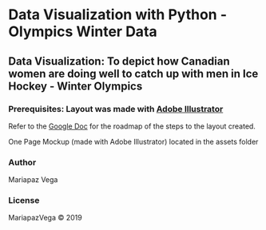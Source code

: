 # Data Visualization with Python - Olympics Winter Data

## Data Visualization: To depict how Canadian women are doing well to catch up with men in Ice Hockey - Winter Olympics

### Prerequisites: Layout was made with [Adobe Illustrator](https://www.adobe.com/)

Refer to the [Google Doc](https://docs.google.com/document/d/1p10s3Ctgq-vsbyrwhXr9U7RFnn25tTRCu4Pan8qi_6g/edit?usp=sharing) for the roadmap of the steps to the layout created.

One Page Mockup (made with Adobe Illustrator) located in the assets folder
### Author
Mariapaz Vega

### License

MariapazVega © 2019
